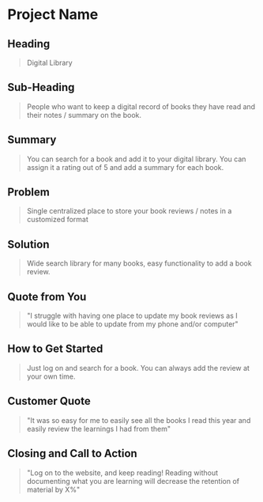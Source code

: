 # Project Name #

<!--
> This material was originally posted [here](http://www.quora.com/What-is-Amazons-approach-to-product-development-and-product-management). It is reproduced here for posterities sake.

There is an approach called "working backwards" that is widely used at Amazon. They work backwards from the customer, rather than starting with an idea for a product and trying to bolt customers onto it. While working backwards can be applied to any specific product decision, using this approach is especially important when developing new products or features.

For new initiatives a product manager typically starts by writing an internal press release announcing the finished product. The target audience for the press release is the new/updated product's customers, which can be retail customers or internal users of a tool or technology. Internal press releases are centered around the customer problem, how current solutions (internal or external) fail, and how the new product will blow away existing solutions.

If the benefits listed don't sound very interesting or exciting to customers, then perhaps they're not (and shouldn't be built). Instead, the product manager should keep iterating on the press release until they've come up with benefits that actually sound like benefits. Iterating on a press release is a lot less expensive than iterating on the product itself (and quicker!).

If the press release is more than a page and a half, it is probably too long. Keep it simple. 3-4 sentences for most paragraphs. Cut out the fat. Don't make it into a spec. You can accompany the press release with a FAQ that answers all of the other business or execution questions so the press release can stay focused on what the customer gets. My rule of thumb is that if the press release is hard to write, then the product is probably going to suck. Keep working at it until the outline for each paragraph flows.

Oh, and I also like to write press-releases in what I call "Oprah-speak" for mainstream consumer products. Imagine you're sitting on Oprah's couch and have just explained the product to her, and then you listen as she explains it to her audience. That's "Oprah-speak", not "Geek-speak".

Once the project moves into development, the press release can be used as a touchstone; a guiding light. The product team can ask themselves, "Are we building what is in the press release?" If they find they're spending time building things that aren't in the press release (overbuilding), they need to ask themselves why. This keeps product development focused on achieving the customer benefits and not building extraneous stuff that takes longer to build, takes resources to maintain, and doesn't provide real customer benefit (at least not enough to warrant inclusion in the press release).
 -->

## Heading ##
  > Digital Library

## Sub-Heading ##
  > People who want to keep a digital record of books they have read and their notes / summary on the book.

## Summary ##
  > You can search for a book and add it to your digital library. You can assign it a rating out of 5 and add a summary for each book.

## Problem ##
  > Single centralized place to store your book reviews / notes in a customized format

## Solution ##
  > Wide search library for many books, easy functionality to add a book review.

## Quote from You ##
  > "I struggle with having one place to update my book reviews as I would like to be able to update from my phone and/or computer"

## How to Get Started ##
  > Just log on and search for a book. You can always add the review at your own time.

## Customer Quote ##
  > "It was so easy for me to easily see all the books I read this year and easily review the learnings I had from them"

## Closing and Call to Action ##
  > "Log on to the website, and keep reading! Reading without documenting what you are learning will decrease the retention of material by X%"